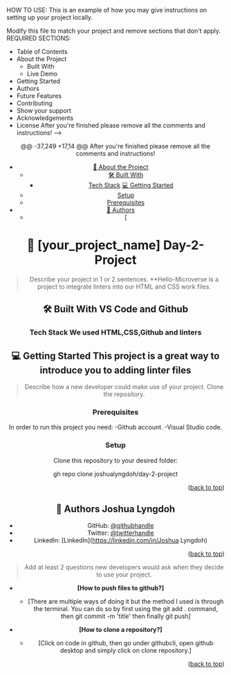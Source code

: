 <a name="readme-top"></a>
HOW TO USE:
This is an example of how you may give instructions on setting up your project locally.

Modify this file to match your project and remove sections that don't apply.
REQUIRED SECTIONS:
- Table of Contents
- About the Project
  - Built With
  - Live Demo
- Getting Started
- Authors
- Future Features
- Contributing
- Show your support
- Acknowledgements
- License
After you're finished please remove all the comments and instructions!
-->


<div align="center">

@@ -37,249 +17,14 @@ After you're finished please remove all the comments and instructions!

- [📖 About the Project](#about-project)
  - [🛠 Built With](#built-with)
    - [Tech Stack](#tech-stack)
 [💻 Getting Started](#getting-started)
  - [Setup](#setup)
  - [Prerequisites](#prerequisites)
- [👥 Authors](#authors)
   - [
<!-- PROJECT DESCRIPTION -->

# 📖 [your_project_name] <a name="about-project">Day-2-Project</a>

> Describe your project in 1 or 2 sentences.
**Hello-Microverse is a project to integrate linters into our HTML and CSS work files.

## 🛠 Built With <a name="built-with">VS Code and Github</a>

### Tech Stack <a name="tech-stack">We used HTML,CSS,Github and linters</a>

<!-- GETTING STARTED -->

## 💻 Getting Started <a name="getting-started">This project is a great way to introduce you to adding linter files</a>

> Describe how a new developer could make use of your project.
Clone the repository.

### Prerequisites

In order to run this project you need:
-Github account.
-Visual Studio code.

### Setup

Clone this repository to your desired folder:

gh repo clone joshualyngdoh/day-2-project

<p align="right">(<a href="#readme-top">back to top</a>)</p>

<!-- AUTHORS -->

## 👥 Authors <a name="author">Joshua Lyngdoh</a>

- GitHub: [@githubhandle](https://github.com/joshualyngdoh)
- Twitter: [@twitterhandle](https://twitter.com/joshualyngdoh08)
- LinkedIn: [LinkedIn](https://linkedin.com/in/Joshua Lyngdoh)


<p align="right">(<a href="#readme-top">back to top</a>)</p>

> Add at least 2 questions new developers would ask when they decide to use your project.
- **[How to push files to github?]**

  - [There are multiple ways of doing it but the method I used is through the terminal. 
     You can do so by first using the git add . command, then git commit -m 'title'
     then finally git push]

- **[How to clone a repository?]**

  - [Click on code in github, then go under githubcli, open github desktop and simply click on clone repository.]

<p align="right">(<a href="#readme-top">back to top</a>)</p>

